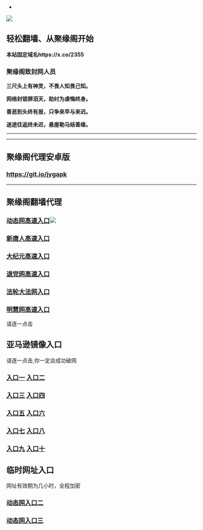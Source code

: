 * 
![](https://raw.githubusercontent.com/hao369/a/master/j.jpg)



## 轻松翻墙、从聚缘阁开始

**本站固定域名https://x.co/2355**

### 聚缘阁致封网人员

**三尺头上有神灵，不畏人知畏己知。**

**网络封锁罪滔天，助纣为虐悔终身。**

**善恶到头终有报，只争来早与来迟。**

**迷途往返终未迟，悬崖勒马结善缘。**





***







***


##  聚缘阁代理安卓版

### https://git.io/jygapk


***


## 聚缘阁翻墙代理 

### [动态网高速入口]( https://xm0x5qcz8c.execute-api.us-east-2.amazonaws.com/21477-uc/?id=2)![](https://raw.githubusercontent.com/hao369/a/master/jygdl.gif)

### [新唐人高速入口]( https://xm0x5qcz8c.execute-api.us-east-2.amazonaws.com/21477-uc/?id=5)

### [大纪元高速入口]( https://xm0x5qcz8c.execute-api.us-east-2.amazonaws.com/21477-uc/?id=7)

### [退党网高速入口]( https://xm0x5qcz8c.execute-api.us-east-2.amazonaws.com/21477-uc/?id=8)

### [法轮大法网入口]( https://xm0x5qcz8c.execute-api.us-east-2.amazonaws.com/21477-uc/?id=15)

### [明慧网高速入口]( https://xm0x5qcz8c.execute-api.us-east-2.amazonaws.com/21477-uc/?id=3)




请逐一点击

## 亚马逊镜像入口 

请逐一点击,你一定会成功破网

### **[入口一](https://s3-ap-southeast-2.amazonaws.com/jyg1/jyg.html)** **[入口二]( https://s3.eu-west-2.amazonaws.com/jyg2/jyg.html)**


### **[入口三](https://s3.eu-central-1.amazonaws.com/jyg3/jyg.html)**  **[入口四](https://s3-ap-southeast-1.amazonaws.com/jyg4/jyg.html)**

### **[入口五](https://s3.ap-south-1.amazonaws.com/jyg5/jyg.html)**  **[入口六](https://s3-us-west-1.amazonaws.com/jyg6/jyg.html)**


###  **[入口七](https://s3-us-west-2.amazonaws.com/jyg7/jyg.html)**  **[入口八](https://s3-eu-west-1.amazonaws.com/jyg8/jyg.html)**


###  **[入口九](https://s3-ap-northeast-1.amazonaws.com/jyg9/jyg.html)**  **[入口十](https://s3.amazonaws.com/dtw/jyg.html)**



## 临时网址入口 

网址有效期为几小时，全程加密

### [动态网入口二](https://x.co/ddg)

### [动态网入口三](https://x.co/ddf)



